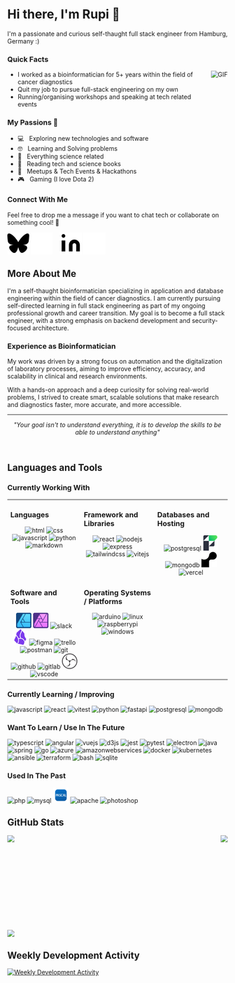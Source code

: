 # Hi there, I'm Rupi 👋

I'm a passionate and curious self-thaught full stack engineer from Hamburg, Germany :)

### Quick Facts

<img align="right" height="300" alt="GIF" src="https://media2.giphy.com/media/v1.Y2lkPTc5MGI3NjExMTE4anI1ZGVza2xmaWg3czMxa25rYmk1MjBncnNrNnAwYmc5dTFjcSZlcD12MV9pbnRlcm5hbF9naWZfYnlfaWQmY3Q9Zw/jX1RFmcDNZp8UatWRF/giphy.gif" />

-   I worked as a bioinformatician for 5+ years within the field of cancer diagnostics
-   Quit my job to pursue full-stack engineering on my own
-   Running/organising workshops and speaking at tech related events

### My Passions&nbsp;🧡

-   💻 &nbsp; Exploring new technologies and software
-   🤓 &nbsp; Learning and Solving problems
-   🧪 &nbsp; Everything science related
-   📰 &nbsp; Reading tech and science books
-   🍕 &nbsp; Meetups & Tech Events & Hackathons
-   🎮 &nbsp; Gaming (I love Dota 2)

### Connect With Me

Feel free to drop me a message if you want to chat tech or collaborate on something cool! 🤝

[![website](./img/bluesky-dark.svg)](https://bsky.app/profile/devpellia.bsky.social#gh-light-mode-only)
[![website](./img/bluesky-light.svg)](https://bsky.app/profile/devpellia.bsky.social#gh-dark-mode-only)
&nbsp;&nbsp;
[![website](./img/linkedin-dark.svg)](https://www.linkedin.com/in/dev-rupinder-singh/#gh-light-mode-only)
[![website](./img/linkedin-light.svg)](https://www.linkedin.com/in/dev-rupinder-singh/#gh-dark-mode-only)

## More About Me

I'm a self-thaught bioinformatician specializing in application and database engineering within the field of cancer diagnostics. I am currently pursuing self-directed learning in full stack engineering as part of my ongoing professional growth and career transition. My goal is to become a full stack engineer, with a strong emphasis on backend development and security-focused architecture.

### Experience as Bioinformatician

My work was driven by a strong focus on automation and the digitalization of laboratory processes, aiming to improve efficiency, accuracy, and scalability in clinical and research environments.

With a hands-on approach and a deep curiosity for solving real-world problems, I strived to create smart, scalable solutions that make research and diagnostics faster, more accurate, and more accessible.

<hr>
<p align="center"><i>"Your goal isn't to understand everything, it is to develop the skills to be able to understand anything"</i></p>
</br>

## Languages and Tools

### Currently Working With

<table><tr><td valign="top" width="33%">

### Languages

<div align="center">
    <img src="https://cdn.jsdelivr.net/gh/devicons/devicon@latest/icons/html5/html5-original.svg" alt="html" width="35" height="35"/>
    <img src="https://cdn.jsdelivr.net/gh/devicons/devicon@latest/icons/css3/css3-original.svg" alt="css" width="35" height="35"/>
    <img src="https://cdn.jsdelivr.net/gh/devicons/devicon@latest/icons/javascript/javascript-original.svg" alt="javascript" width="35" height="35"/>
    <img src="https://cdn.jsdelivr.net/gh/devicons/devicon@latest/icons/python/python-original.svg" alt="python" width="35" height="35"/>
    <img src="https://cdn.jsdelivr.net/gh/devicons/devicon@latest/icons/markdown/markdown-original.svg" alt="markdown" width="35" height="35"/>
</div>

</td><td valign="top" width="33%">

### Framework and Libraries

<div align="center">
    <img src="https://cdn.jsdelivr.net/gh/devicons/devicon@latest/icons/react/react-original.svg" alt="react" width="35" height="35"/>
    <img src="https://cdn.jsdelivr.net/gh/devicons/devicon@latest/icons/nodejs/nodejs-original.svg" alt="nodejs" width="35" height="35"/>
    <img src="https://cdn.jsdelivr.net/gh/devicons/devicon@latest/icons/express/express-original.svg" alt="express" width="35" height="35"/>
    <img src="https://cdn.jsdelivr.net/gh/devicons/devicon@latest/icons/tailwindcss/tailwindcss-original.svg" alt="tailwindcss" width="35" height="35"/>
    <img src="https://cdn.jsdelivr.net/gh/devicons/devicon@latest/icons/vitejs/vitejs-original.svg" alt="vitejs" width="35" height="35"/>
</div>

</td><td valign="top" width="33%">

### Databases and Hosting

<div align="center">
    <img src="https://cdn.jsdelivr.net/gh/devicons/devicon@latest/icons/postgresql/postgresql-original.svg" alt="postgresql" width="35" height="35"/>
    <img src="./img/filemaker-icon.png" alt="filemaker" width="35" height="35"/>
    <img src="https://cdn.jsdelivr.net/gh/devicons/devicon@latest/icons/mongodb/mongodb-original.svg" alt="mongodb" width="35" height="35"/>
    <img src="./img/render.svg" alt="render" width="35" height="35"/>
    <img src="https://cdn.jsdelivr.net/gh/devicons/devicon@latest/icons/vercel/vercel-original.svg" alt="vercel" width="35" height="35"/>
</div>

</td></tr>
<tr><td valign="top" width="33%">

### Software and Tools

<div align="center">
    <img src="./img/affinity-designer.svg" alt="affinitydesigner" width="35" height="35"/>
    <img src="./img/affinity-photo.svg" alt="affinityphoto" width="35" height="35"/>
    <img src="https://cdn.jsdelivr.net/gh/devicons/devicon@latest/icons/slack/slack-original.svg" alt="slack" width="35" height="35"/>
    <img src="./img/obsidian.svg" alt="obsidian" width="35" height="35"/>
    <img src="https://cdn.jsdelivr.net/gh/devicons/devicon@latest/icons/figma/figma-original.svg" alt="figma" width="35" height="35"/>
    <img src="https://cdn.jsdelivr.net/gh/devicons/devicon@latest/icons/trello/trello-original.svg" alt="trello" width="35" height="35"/>
    <img src="https://cdn.jsdelivr.net/gh/devicons/devicon@latest/icons/postman/postman-original.svg" alt="postman" width="35" height="35"/>
    <img src="https://cdn.jsdelivr.net/gh/devicons/devicon@latest/icons/git/git-original.svg" alt="git" width="35" height="35"/>
    <img src="https://cdn.jsdelivr.net/gh/devicons/devicon@latest/icons/github/github-original.svg" alt="github" width="35" height="35"/>
    <img src="https://cdn.jsdelivr.net/gh/devicons/devicon@latest/icons/gitlab/gitlab-original.svg" alt="gitlab" width="35" height="35"/>
    <img src="./img/obsstudio.svg" alt="obsstudio" width="35" height="35"/>
    <img src="https://cdn.jsdelivr.net/gh/devicons/devicon@latest/icons/vscode/vscode-original.svg" alt="vscode" width="35" height="35"/>
</div>

</td><td valign="top" width="33%">

### Operating Systems / Platforms

<div align="center">
    <img src="https://cdn.jsdelivr.net/gh/devicons/devicon@latest/icons/arduino/arduino-original.svg" alt="arduino" width="35" height="35"/>
    <img src="https://cdn.jsdelivr.net/gh/devicons/devicon@latest/icons/linux/linux-original.svg" alt="linux" width="35" height="35"/>
    <img src="https://cdn.jsdelivr.net/gh/devicons/devicon@latest/icons/raspberrypi/raspberrypi-original.svg" alt="raspberrypi" width="35" height="35"/>
    <img src="https://cdn.jsdelivr.net/gh/devicons/devicon@latest/icons/windows11/windows11-original.svg" alt="windows" width="35" height="35"/>
</div>

</td></tr></table>

### Currently Learning / Improving

<div>
    <img src="https://cdn.jsdelivr.net/gh/devicons/devicon@latest/icons/javascript/javascript-original.svg" alt="javascript" width="35" height="35"/>
    <img src="https://cdn.jsdelivr.net/gh/devicons/devicon@latest/icons/react/react-original.svg" alt="react" width="35" height="35"/>
    <img src="https://cdn.jsdelivr.net/gh/devicons/devicon@latest/icons/vitest/vitest-original.svg" alt="vitest" width="35" height="35"/>
    <img src="https://cdn.jsdelivr.net/gh/devicons/devicon@latest/icons/python/python-original.svg" alt="python" width="35" height="35"/>
    <img src="https://cdn.jsdelivr.net/gh/devicons/devicon@latest/icons/fastapi/fastapi-original.svg" alt="fastapi" width="35" height="35"/>
    <img src="https://cdn.jsdelivr.net/gh/devicons/devicon@latest/icons/postgresql/postgresql-original.svg" alt="postgresql" width="35" height="35"/>
    <img src="https://cdn.jsdelivr.net/gh/devicons/devicon@latest/icons/mongodb/mongodb-original.svg" alt="mongodb" width="35" height="35"/>
</div>

### Want To Learn / Use In The Future

<div>
    <img src="https://cdn.jsdelivr.net/gh/devicons/devicon@latest/icons/typescript/typescript-original.svg" alt="typescript" width="35" height="35"/>
    <img src="https://cdn.jsdelivr.net/gh/devicons/devicon@latest/icons/angular/angular-original.svg" alt="angular" width="35" height="35"/>
    <img src="https://cdn.jsdelivr.net/gh/devicons/devicon@latest/icons/vuejs/vuejs-original.svg" alt="vuejs" width="35" height="35"/>
    <img src="https://cdn.jsdelivr.net/gh/devicons/devicon@latest/icons/d3js/d3js-original.svg" alt="d3js" width="35" height="35"/>
    <img src="https://cdn.jsdelivr.net/gh/devicons/devicon@latest/icons/jest/jest-plain.svg" alt="jest" width="35" height="35"/>
    <img src="https://cdn.jsdelivr.net/gh/devicons/devicon@latest/icons/pytest/pytest-original.svg" alt="pytest" width="35" height="35"/>
    <img src="https://cdn.jsdelivr.net/gh/devicons/devicon@latest/icons/electron/electron-original.svg" alt="electron" width="35" height="35"/>
    <img src="https://cdn.jsdelivr.net/gh/devicons/devicon@latest/icons/java/java-original.svg" alt="java" width="35" height="35"/>
    <img src="https://cdn.jsdelivr.net/gh/devicons/devicon@latest/icons/spring/spring-original.svg" alt="spring" width="35" height="35"/>
    <img src="https://cdn.jsdelivr.net/gh/devicons/devicon@latest/icons/go/go-original-wordmark.svg" alt="go" width="35" height="35"/>
    <img src="https://cdn.jsdelivr.net/gh/devicons/devicon@latest/icons/azure/azure-original.svg" alt="azure" width="35" height="35"/>
    <img src="https://cdn.jsdelivr.net/gh/devicons/devicon@latest/icons/amazonwebservices/amazonwebservices-plain-wordmark.svg" alt="amazonwebservices" width="35" height="35"/>
    <img src="https://cdn.jsdelivr.net/gh/devicons/devicon@latest/icons/docker/docker-original.svg" alt="docker" width="35" height="35"/>
    <img src="https://cdn.jsdelivr.net/gh/devicons/devicon@latest/icons/kubernetes/kubernetes-original.svg" alt="kubernetes" width="35" height="35"/>
    <img src="https://cdn.jsdelivr.net/gh/devicons/devicon@latest/icons/ansible/ansible-plain.svg" alt="ansible" width="35" height="35"/>
    <img src="https://cdn.jsdelivr.net/gh/devicons/devicon@latest/icons/terraform/terraform-original.svg" alt="terraform" width="35" height="35"/>
    <img src="https://cdn.jsdelivr.net/gh/devicons/devicon@latest/icons/bash/bash-original.svg" alt="bash" width="35" height="35"/>
    <img src="https://cdn.jsdelivr.net/gh/devicons/devicon@latest/icons/sqlite/sqlite-original.svg" alt="sqlite" width="35" height="35"/>
</div>

### Used In The Past

<div>
    <img src="https://cdn.jsdelivr.net/gh/devicons/devicon@latest/icons/php/php-original.svg" alt="php" width="35" height="35"/>
    <img src="https://cdn.jsdelivr.net/gh/devicons/devicon@latest/icons/mysql/mysql-original.svg" alt="mysql" width="35" height="35"/>
    <img src="./img/pascal-icon.svg" alt="pascal" width="35" height="35"/>
    <img src="https://cdn.jsdelivr.net/gh/devicons/devicon@latest/icons/apache/apache-original.svg" alt="apache" width="35" height="35"/>
    <img src="https://cdn.jsdelivr.net/gh/devicons/devicon@latest/icons/photoshop/photoshop-original.svg" alt="photoshop" width="35" height="35"/>
</div>

## GitHub Stats

 <div style="display: flex; flex-direction: column; flex; gap: 1rem;">
    <div style="display: flex; flex-direction: row; flex; gap: 1rem; justify-content: space-between;">
        <img height=200 src="https://github-readme-stats-amber-kappa-46.vercel.app/api?username=pellia&show_icons=github&hide_icon=true&theme=transparent&hide_border=true&hide=stars" />
        <img height=200 src="https://github-readme-stats-amber-kappa-46.vercel.app/api/top-langs?username=pellia&layout=compact&langs_count=6&card_width=300&theme=transparent&hide_border=true" />
    </div>
    <img style="width: 100%" src="https://github-readme-streak-stats.herokuapp.com?user=pellia&theme=transparent&hide_border=true&card_width=700&card_height=200">
 </div>

## Weekly Development Activity

[![Weekly Development Activity](https://github-readme-stats-amber-kappa-46.vercel.app/api/wakatime?username=pellia&theme=transparent&hide_border=true)](https://github.com/pellia/github-readme-stats)
